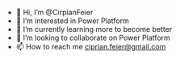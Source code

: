 - 👋 Hi, I’m @CirpianFeier
- 👀 I’m interested in Power Platform
- 🌱 I’m currently learning more to become better
- 💞️ I’m looking to collaborate on Power Platform
- 📫 How to reach me ciprian.feier@gmail.com

<!---
CirpianFeier/CirpianFeier is a ✨ special ✨ repository because its `README.md` (this file) appears on your GitHub profile.
You can click the Preview link to take a look at your changes.
--->
